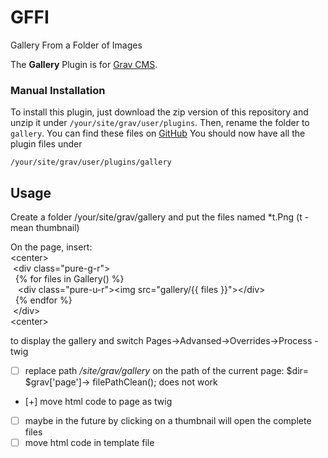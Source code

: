 # GFFI
Gallery From a Folder of Images

The **Gallery** Plugin is for [Grav CMS](http://github.com/getgrav/grav).


### Manual Installation

To install this plugin, just download the zip version of this repository and unzip it under `/your/site/grav/user/plugins`. Then, rename the folder to `gallery`. You can find these files on [GitHub](https://github.com/Stepanov-Sergey/GFFI/) 
You should now have all the plugin files under

    /your/site/grav/user/plugins/gallery
	
## Usage

Сreate a folder /your/site/grav/gallery
and put the files named *t.Png (t - mean thumbnail)

On the page, insert:</br>
\<center></br>
&nbsp;\<div class="pure-g-r"></br>
&nbsp;&nbsp;{% for files in Gallery() %}</br>
&nbsp;&nbsp;&nbsp;\<div class="pure-u-r">\<img src="gallery/{{ files }}">\</div></br>
&nbsp;&nbsp;{% endfor %}</br>
&nbsp;\</div></br>
\<center></br>

to display the gallery 
and switch Pages->Advansed->Overrides->Process - twig
- [ ]  replace path <i>/site/grav/gallery</i> on the path of the current page: $dir= $grav['page']-> filePathClean(); does not work
- [+] move html code to page as twig
- [ ] maybe in the future by clicking on a thumbnail will open the complete files
- [ ] move html code in template file
